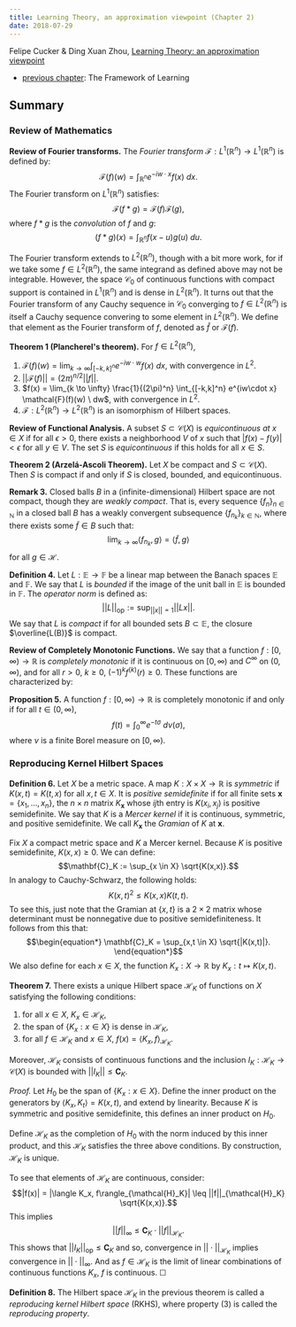 ```yaml
---
title: Learning Theory, an approximation viewpoint (Chapter 2)
date: 2018-07-29
---
```


Felipe Cucker & Ding Xuan Zhou, [Learning Theory: an approximation viewpoint](http://www.cambridge.org/gb/academic/subjects/computer-science/pattern-recognition-and-machine-learning/learning-theory-approximation-theory-viewpoint)

- [previous chapter](./2007-LT-chapter-1.html): The Framework of Learning

## Summary

### Review of Mathematics

**Review of Fourier transforms.** The *Fourier transform*
  $\mathcal{F}: L^1(\mathbb{R}^n) \to L^1(\mathbb{R}^n)$ is defined
  by: $$\mathcal{F}(f)(w) = \int_{\mathbb{R}^n} e^{-iw \cdot x} f(x) \
  dx.$$ 
  The Fourier transform on $L^1(\mathbb{R}^n)$ satisfies:
  $$\mathcal{F}(f * g) = \mathcal{F}(f) \mathcal{F}(g),$$
  where $f * g$ is the *convolution* of $f$ and $g$:
  $$(f * g)(x) = \int_{\mathbb{R}^n} f(x - u) g(u) \ du.$$

  The Fourier transform extends to $L^2(\mathbb{R}^n)$, though  with a
  bit more work, for if we take some $f \in L^2(\mathbb{R}^n)$, the
  same integrand as defined above may not be integrable.  However, the
  space $\mathscr{C}_0$ of continuous functions with compact support
  is contained in $L^1(\mathbb{R}^n)$ and is dense in
  $L^2(\mathbb{R}^n)$. It turns out that the Fourier transform of any
  Cauchy sequence in $\mathscr{C}_0$ converging to $f \in
  L^2(\mathbb{R}^n)$ is itself a Cauchy sequence convering to some
  element in $L^2(\mathbb{R}^n)$. We define that element as the
  Fourier transform of $f$, denoted as $\hat{f}$ or $\mathcal{F}(f)$.

**Theorem 1 (Plancherel's theorem).** For $f \in L^2(\mathbb{R}^n)$,

1. $\mathcal{F}(f)(w) = \lim_{k \to \infty} \int_{[-k,k]^n} e^{-iw
\cdot w} f(x) \ dx$, with convergence in $L^2$.
2. $||\mathcal{F}(f)|| = (2\pi)^{n/2} ||f||.$
3. $f(x) = \lim_{k \to \infty} \frac{1}{(2\pi)^n} \int_{[-k,k]^n}
e^{iw\cdot x} \mathcal{F}(f)(w) \ dw$, with convergence in $L^2$.
4. $\mathcal{F}: L^2(\mathbb{R}^n) \to L^2(\mathbb{R}^n)$ is an
isomorphism of Hilbert spaces.

**Review of Functional Analysis.** A subset $S \subset \mathscr{C}(X)$
  is *equicontinuous at* $x\in X$ if for all $\epsilon > 0$, there
  exists a neighborhood $V$ of $x$ such that $|f(x) - f(y)| <
  \epsilon$ for all $y \in V$. The set $S$ is *equicontinuous* if this
  holds for all $x \in S$.

**Theorem 2 (Arzelá-Ascoli Theorem).** Let $X$ be compact and $S
  \subset \mathscr{C}(X)$. Then $S$ is compact if and only if $S$ is
  closed, bounded, and equicontinuous.

**Remark 3.** Closed balls $B$ in a (infinite-dimensional) Hilbert
  space are not compact, though they are *weakly compact*. That is,
  every sequence $\{f_n\}_{n \in \mathbb{N}}$ in a closed ball $B$ has
  a weakly convergent subsequence $\{f_{n_k}\}_{k \in \mathbb{N}}$,
  where there exists some $\tilde{f} \in B$ such that:
  $$\lim_{k \to\infty} \langle f_{n_k}, g\rangle = \langle \tilde{f},
  g\rangle$$
  for all $g \in \mathcal{H}$.

**Definition 4.** Let $L :\mathbb{E} \to \mathbb{F}$ be a linear map
  between the Banach spaces $\mathbb{E}$ and $\mathbb{F}$. We say that
  $L$ is *bounded* if the image of the unit ball in $\mathbb{E}$ is
  bounded in $\mathbb{F}$. The *operator norm* is defined as:
  $$||L||_\mathrm{op} := \sup_{||x|| = 1} ||Lx||.$$
  We say that $L$ is *compact* if for all bounded sets $B \subset
  \mathbb{E}$, the closure $\overline{L(B)}$ is compact.

**Review of Completely Monotonic Functions.** We say that a function
  $f: [0,\infty) \to \mathbb{R}$ is *completely monotonic* if it is
  continuous on $[0,\infty)$ and $C^\infty$ on $(0,\infty)$, and for
  all $r > 0$, $k \geq 0$, $(-1)^k f^{(k)}(r) \geq 0$. These functions
  are characterized by:

**Proposition 5.** A function $f: [0,\infty) \to \mathbb{R}$ is
  completely monotonic if and only if for all $t \in (0,\infty)$,
  $$f(t) = \int_0^\infty e^{-t\sigma} \ d \nu(\sigma),$$
  where $\nu$ is a finite Borel measure on $[0,\infty)$.

### Reproducing Kernel Hilbert Spaces

**Definition 6.** Let $X$ be a metric space. A map $K : X \times X \to
  \mathbb{R}$ is *symmetric* if $K(x,t) = K(t,x)$ for all $x,t \in
  X$. It is *positive semidefinite* if for all finite sets
  $\mathbf{x} = \{x_1,\dotsc, x_n\}$, the $n \times n$ matrix
  $K_\mathbf{x}$ whose $ij$th entry is  $K(x_i, x_j)$ is positive
  semidefinite. We say that $K$ is a *Mercer kernel* if it is
  continuous, symmetric, and positive semidefinite. We call
  $K_\mathbf{x}$ the *Gramian* of $K$ at $\mathbf{x}$.

Fix $X$ a compact metric space and $K$ a Mercer kernel. Because $K$ is
positive semidefinite, $K(x,x) \geq 0$. We can define:
$$\mathbf{C}_K := \sup_{x \in X} \sqrt{K(x,x)}.$$
In analogy to Cauchy-Schwarz, the following holds:
$$K(x,t)^2 \leq K(x,x) K(t,t).$$
To see this, just note that the Gramian at $\{x, t\}$ is a $2\times 2$ 
matrix whose determinant must be nonnegative due to positive
semidefiniteness. It follows from this that:
$$\begin{equation*}
\mathbf{C}_K = \sup_{x,t \in X} \sqrt{|K(x,t)|}.
\end{equation*}$$
We also define for each $x \in X$, the function $K_x: X \to
\mathbb{R}$ by $K_x: t \mapsto K(x,t)$.

**Theorem 7.** There exists a unique Hilbert space $\mathcal{H}_K$ of
  functions on $X$ satisfying the following conditions:

  1. for all $x \in X$, $K_x \in \mathcal{H}_K$,
  2. the span of $\{K_x : x \in X\}$ is dense in $\mathcal{H}_K$,
  3. for all $f \in \mathcal{H}_K$ and $x \in X$, $f(x) = \langle K_x,
  f\rangle_{\mathcal{H}_K}$.

  Moreover, $\mathcal{H}_K$ consists of continuous functions and the
  inclusion $I_K: \mathcal{H}_K \to \mathscr{C}(X)$ is bounded with
  $||I_K|| \leq \mathbf{C}_K$.

*Proof.* Let $H_0$ be the span of $\{K_x : x \in X\}$. Define the
 inner product on the generators by $\langle K_x, K_t\rangle =
 K(x,t)$, and extend by linearity. Because $K$ is symmetric and
 positive semidefinite, this defines an inner product on $H_0$.

 Define $\mathcal{H}_K$ as the completion of $H_0$ with the norm
 induced by this inner product, and this $\mathcal{H}_K$ satisfies the
 three above conditions. By construction, $\mathcal{H}_K$ is unique.

 To see that elements of $\mathcal{H}_K$ are continuous, consider:
 $$|f(x)| = |\langle K_x, f\rangle_{\mathcal{H}_K}| \leq
 ||f||_{\mathcal{H}_K} \sqrt{K(x,x)}.$$
 This implies $$||f||_\mathrm{\infty}  \leq \mathbf{C}_K\cdot
 ||f||_{\mathcal{H}_K}.$$
 This shows that $||I_K||_\mathrm{op} \leq \mathbf{C}_K$ and so,
 convergence in $||\cdot ||_{\mathcal{H}_K}$ implies convergence in
 $||\cdot ||_\infty$. And as $f \in \mathcal{H}_K$ is the limit of
 linear combinations of continuous functions $K_x$, $f$ is
 continuous.  ☐

**Definition 8.** The Hilbert space $\mathcal{H}_K$ in the previous
  theorem is called a *reproducing kernel Hilbert space* (RKHS), where
  property (3) is called the *reproducing property*.